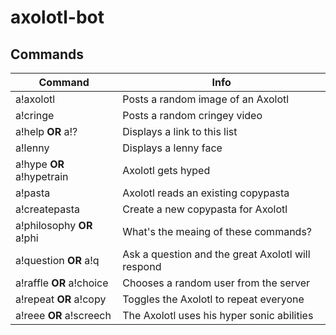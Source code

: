 # axolotl-bot

## Commands

| Command  | Info |
| ------------- | ------------- |
| a!axolotl  | Posts a random image of an Axolotl |
| a!cringe  | Posts a random cringey video |
| a!help **OR** a!?  | Displays a link to this list |
| a!lenny | Displays a lenny face |
| a!hype **OR** a!hypetrain | Axolotl gets hyped |
| a!pasta | Axolotl reads an existing copypasta |
| a!createpasta | Create a new copypasta for Axolotl |
| a!philosophy **OR** a!phi | What's the meaing of these commands? |
| a!question **OR** a!q | Ask a question and the great Axolotl will respond |
| a!raffle **OR** a!choice | Chooses a random user from the server |
| a!repeat **OR** a!copy | Toggles the Axolotl to repeat everyone |
| a!reee **OR** a!screech | The Axolotl uses his hyper sonic abilities |
